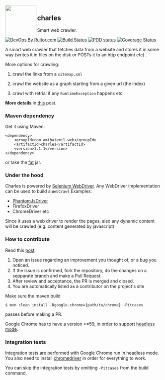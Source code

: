 <img src="http://www.amihaiemil.com/images/roundcharleslogo.PNG" align="left" height="100" width="100"/>

## charles

Smart web crawler.

[![DevOps By Rultor.com](http://www.rultor.com/b/opencharles/charles)](http://www.rultor.com/p/opencharles/charles)
[![Build Status](https://travis-ci.org/opencharles/charles.svg?branch=master)](https://travis-ci.org/opencharles/charles)
[![PDD status](http://www.0pdd.com/svg?name=opencharles/charles)](http://www.0pdd.com/p?name=opencharles/charles)
[![Coverage Status](https://coveralls.io/repos/github/opencharles/charles/badge.svg?branch=master&service=github)](https://coveralls.io/github/opencharles/charles?branch=master)

A smart web crawler that fetches data from a website and stores it in some way (writes it in files on the disk or POSTs it to an http endpoint etc) .

More options for crawling: 

1) crawl the links from a ``sitemap.xml``

2) crawl the website as a graph starting from a given url (the index)

3) crawl with retrial if any ``RuntimeException`` happens etc

**More details** in [this](http://www.amihaiemil.com/2016/12/05/project-charles.html) post.

### Maven dependency

Get it using Maven: 

```
<dependency>
    <groupId>com.amihaiemil.web</groupId>
    <artifactId>charles</artifactId>
    <version>1.1.1</version>
</dependency>
```

or take the <a href="https://oss.sonatype.org/service/local/repositories/releases/content/com/amihaiemil/web/charles/1.1.1/charles-1.1.1-jar-with-dependencies.jar">fat</a> jar.
### Under the hood

Charles is powered by [Selenium WebDriver](http://www.seleniumhq.org/projects/webdriver/).
Any WebDriver implementation can be used to build a ``WebCrawl``
Examples:
  - [PhantomJsDriver](https://github.com/detro/ghostdriver)
  - FirefoxDriver
  - ChromeDriver etc

Since it uses a web driver to render the pages, also any dynamic content will be crawled (e.g. content generated by javascript)

### How to contribute

Read this [post](http://www.amihaiemil.com/2016/12/30/becoming-a-contributor.html).

1. Open an issue regarding an improvement you thought of, or a bug you noticed.
2. If the issue is confirmed, fork the repository, do the changes on a sepparate branch and make a Pull Request.
3. After review and acceptance, the PR is merged and closed.
4. You are automatically listed as a contributor on the project's site

Make sure the maven build

``$ mvn clean install -Dgoogle.chrome={path/to/chrome} -Pitcases``

passes before making a PR. 

Google Chrome has to have a version >=59, in order to support [headless mode](https://developers.google.com/web/updates/2017/04/headless-chrome).

### Integration tests

Integration tests are performed with Google Chrome run in headless mode.
You also need to install [chromedriver](https://sites.google.com/a/chromium.org/chromedriver/) in order for everything to work.

You can skip the integration tests by omitting ``-Pitcases`` from the build command.